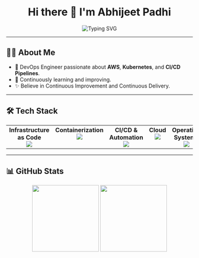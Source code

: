<h1 align="center">Hi there 👋 I'm Abhijeet Padhi</h1>

<p align="center">
  <img src="https://readme-typing-svg.demolab.com?font=Fira+Code&pause=1000&center=true&vCenter=true&width=435&lines=DevOps+Engineer" alt="Typing SVG" />
</p>

---

## 👨‍💻 About Me

- 🚀 DevOps Engineer passionate about **AWS**, **Kubernetes**, and **CI/CD Pipelines**.
- 🌱 Continuously learning and improving.
- ✨ Believe in Continuous Improvement and Continuous Delivery.

---

## 🛠️ Tech Stack

<table>
  <tr>
    <td align="center" valign="top" width="20%">
      <b>Infrastructure as Code</b><br/>
      <img src="https://skillicons.dev/icons?i=terraform" />
    </td>
    <td align="center" valign="top" width="20%">
      <b>Containerization</b><br/>
      <img src="https://skillicons.dev/icons?i=docker,kubernetes" />
    </td>
    <td align="center" valign="top" width="20%">
      <b>CI/CD & Automation</b><br/>
      <img src="https://skillicons.dev/icons?i=jenkins,ansible" />
    </td>
    <td align="center" valign="top" width="20%">
      <b>Cloud</b><br/>
      <img src="https://skillicons.dev/icons?i=aws" />
    </td>
    <td align="center" valign="top" width="20%">
      <b>Operating Systems</b><br/>
      <img src="https://skillicons.dev/icons?i=redhat,ubuntu" />
    </td>
    <td align="center" valign="top" width="20%">
      <b>Monitoring Tools</b><br/>
      <img src="https://skillicons.dev/icons?i=prometheus,grafana" />
    </td>
  </tr>
</table>

---

## 📊 GitHub Stats

<p align="center">
  <img height="180em" src="https://github-readme-stats.vercel.app/api?username=Abhijeet00116&show_icons=true&theme=radical&hide_border=true" />
  <img height="180em" src="https://github-readme-stats.vercel.app/api/top-langs/?username=Abhijeet00116&layout=compact&theme=radical&hide_border=true"/>
</p>
